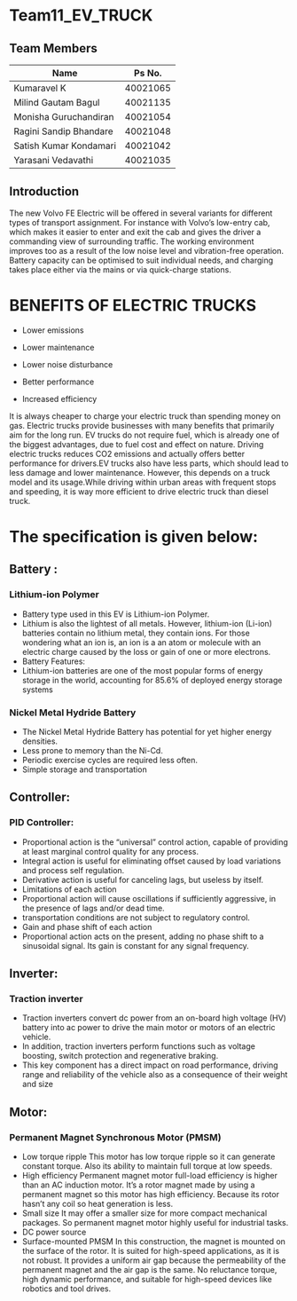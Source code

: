 # Team11_EV_TRUCK

## Team Members
| Name   |     Ps No.     |  
|----------|:-------------:|
|Kumaravel K|40021065|
|Milind Gautam Bagul|40021135|
|Monisha Guruchandiran | 40021054 | 
|Ragini Sandip Bhandare|40021048|
|Satish Kumar Kondamari|40021042|
|Yarasani Vedavathi|40021035|




## Introduction
The new Volvo FE Electric will be offered in several variants for different types of transport 
assignment. For instance with Volvo’s low-entry cab, which makes it easier to enter and exit the cab 
and gives the driver a commanding view of surrounding traffic. The working environment improves 
too as a result of the low noise level and vibration-free operation. Battery capacity can be optimised 
to suit individual needs, and charging takes place either via the mains or via quick-charge stations. 

# BENEFITS OF ELECTRIC TRUCKS
 *  Lower emissions
 
 *  Lower maintenance
  
 *  Lower noise disturbance
 
 *  Better performance
 
 *  Increased efficiency

It is always cheaper to charge your electric truck than spending money on gas. Electric trucks provide businesses with many benefits that primarily aim for the long run.
EV trucks do not require fuel, which is already one of the biggest advantages, due to fuel cost and effect on nature.
Driving electric trucks reduces CO2 emissions and actually offers better performance for drivers.EV trucks also have less parts, which should lead to less damage and lower maintenance. 
However, this depends on a truck model and its usage.While driving within urban areas with frequent stops and speeding, it is way more efficient to drive electric truck than diesel truck.
# The specification is given below:
##	Battery :
### Lithium-ion Polymer
-	Battery type used in this EV is Lithium-ion Polymer. 
-	Lithium is also the lightest of all metals. However, lithium-ion (Li-ion) batteries contain no lithium metal, they contain ions. For those wondering what an ion is, an ion is a an atom or molecule with an electric charge caused by the loss or gain of one or more electrons.
-	Battery Features:
-	Lithium-ion batteries are one of the most popular forms of energy storage in the world, accounting for 85.6% of deployed energy storage systems

###  Nickel Metal Hydride Battery
- The Nickel Metal Hydride Battery has potential for yet higher energy densities. 
- Less prone to memory than the Ni-Cd.
-  Periodic exercise cycles are required less often. 
-  Simple storage and transportation
## Controller:
### PID Controller:
- Proportional action is the “universal” control action, capable of providing at least marginal control quality for any process.
- Integral action is useful for eliminating offset caused by load variations and process self regulation.
- Derivative action is useful for canceling lags, but useless by itself.
- Limitations of each action
- Proportional action will cause oscillations if sufficiently aggressive, in the presence of lags and/or dead time.
-  transportation conditions are not subject to regulatory control.
-  Gain and phase shift of each action
-  Proportional action acts on the present, adding no phase shift to a sinusoidal signal. Its gain is constant for any signal frequency.
##  Inverter:
### Traction inverter
- Traction inverters convert dc power from an on-board high voltage (HV) battery into ac power to drive the main motor or motors of an electric vehicle.
-  In addition, traction inverters perform functions such as voltage boosting, switch protection and regenerative braking.
-   This key component has a direct impact on road performance, driving range and reliability of the vehicle also as a consequence of their weight and size

## Motor:
### Permanent Magnet Synchronous Motor (PMSM)
- Low torque ripple 
This motor has low torque ripple so it can generate constant torque. Also its ability to maintain full torque at low speeds.
- High efficiency 
Permanent magnet motor full-load efficiency is higher than an AC induction motor. It’s a rotor magnet made by using a permanent magnet so this motor has high efficiency. Because its rotor hasn’t any coil so heat generation is less.
- Small size 
It may offer a smaller size for more compact mechanical packages. So permanent magnet motor highly useful for industrial tasks.
- DC power source 
- Surface-mounted PMSM
In this construction, the magnet is mounted on the surface of the rotor. It is suited for high-speed applications, as it is not robust. It provides a uniform air gap because the permeability of the permanent magnet and the air gap is the same. No reluctance torque, high dynamic performance, and suitable for high-speed devices like robotics and tool drives.
